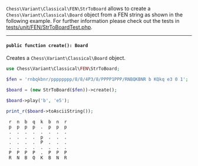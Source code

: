 `Chess\Variant\Classical\FEN\StrToBoard` allows to create a `Chess\Variant\Classical\Board` object from a FEN string as shown in the following example. For further information please check out the tests in [tests/unit/FEN/StrToBoardTest.php](https://github.com/chesslablab/php-chess/blob/master/tests/unit/FEN/StrToBoardTest.php).

---

#### `public function create(): Board`

Creates a `Chess\Variant\Classical\Board` object.

```php
use Chess\Variant\Classical\FEN\StrToBoard;

$fen = 'rnbqkbnr/pppppppp/8/8/4P3/8/PPPP1PPP/RNBQKBNR b KQkq e3 0 1';

$board = (new StrToBoard($fen))->create();

$board->play('b', 'e5');

print_r($board->toAsciiString());
```
```
 r  n  b  q  k  b  n  r
 p  p  p  p  .  p  p  p
 .  .  .  .  .  .  .  .
 .  .  .  .  p  .  .  .
 .  .  .  .  P  .  .  .
 .  .  .  .  .  .  .  .
 P  P  P  P  .  P  P  P
 R  N  B  Q  K  B  N  R
```
